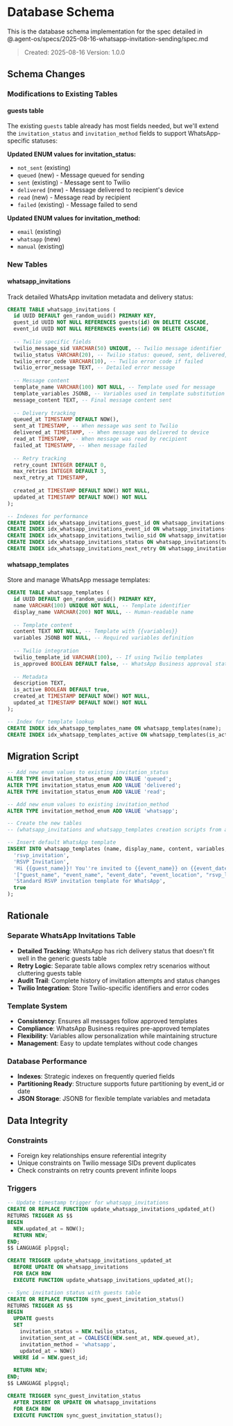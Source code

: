 # Database Schema

This is the database schema implementation for the spec detailed in @.agent-os/specs/2025-08-16-whatsapp-invitation-sending/spec.md

> Created: 2025-08-16
> Version: 1.0.0

## Schema Changes

### Modifications to Existing Tables

#### guests table
The existing `guests` table already has most fields needed, but we'll extend the `invitation_status` and `invitation_method` fields to support WhatsApp-specific statuses:

**Updated ENUM values for invitation_status:**
- `not_sent` (existing)
- `queued` (new) - Message queued for sending
- `sent` (existing) - Message sent to Twilio
- `delivered` (new) - Message delivered to recipient's device
- `read` (new) - Message read by recipient
- `failed` (existing) - Message failed to send

**Updated ENUM values for invitation_method:**
- `email` (existing)
- `whatsapp` (new)
- `manual` (existing)

### New Tables

#### whatsapp_invitations
Track detailed WhatsApp invitation metadata and delivery status:

```sql
CREATE TABLE whatsapp_invitations (
  id UUID DEFAULT gen_random_uuid() PRIMARY KEY,
  guest_id UUID NOT NULL REFERENCES guests(id) ON DELETE CASCADE,
  event_id UUID NOT NULL REFERENCES events(id) ON DELETE CASCADE,
  
  -- Twilio specific fields
  twilio_message_sid VARCHAR(50) UNIQUE, -- Twilio message identifier
  twilio_status VARCHAR(20), -- Twilio status: queued, sent, delivered, read, failed, undelivered
  twilio_error_code VARCHAR(10), -- Twilio error code if failed
  twilio_error_message TEXT, -- Detailed error message
  
  -- Message content
  template_name VARCHAR(100) NOT NULL, -- Template used for message
  template_variables JSONB, -- Variables used in template substitution
  message_content TEXT, -- Final message content sent
  
  -- Delivery tracking
  queued_at TIMESTAMP DEFAULT NOW(),
  sent_at TIMESTAMP, -- When message was sent to Twilio
  delivered_at TIMESTAMP, -- When message was delivered to device
  read_at TIMESTAMP, -- When message was read by recipient
  failed_at TIMESTAMP, -- When message failed
  
  -- Retry tracking
  retry_count INTEGER DEFAULT 0,
  max_retries INTEGER DEFAULT 3,
  next_retry_at TIMESTAMP,
  
  created_at TIMESTAMP DEFAULT NOW() NOT NULL,
  updated_at TIMESTAMP DEFAULT NOW() NOT NULL
);

-- Indexes for performance
CREATE INDEX idx_whatsapp_invitations_guest_id ON whatsapp_invitations(guest_id);
CREATE INDEX idx_whatsapp_invitations_event_id ON whatsapp_invitations(event_id);
CREATE INDEX idx_whatsapp_invitations_twilio_sid ON whatsapp_invitations(twilio_message_sid);
CREATE INDEX idx_whatsapp_invitations_status ON whatsapp_invitations(twilio_status);
CREATE INDEX idx_whatsapp_invitations_next_retry ON whatsapp_invitations(next_retry_at) WHERE next_retry_at IS NOT NULL;
```

#### whatsapp_templates
Store and manage WhatsApp message templates:

```sql
CREATE TABLE whatsapp_templates (
  id UUID DEFAULT gen_random_uuid() PRIMARY KEY,
  name VARCHAR(100) UNIQUE NOT NULL, -- Template identifier
  display_name VARCHAR(200) NOT NULL, -- Human-readable name
  
  -- Template content
  content TEXT NOT NULL, -- Template with {{variables}}
  variables JSONB NOT NULL, -- Required variables definition
  
  -- Twilio integration
  twilio_template_id VARCHAR(100), -- If using Twilio templates
  is_approved BOOLEAN DEFAULT false, -- WhatsApp Business approval status
  
  -- Metadata
  description TEXT,
  is_active BOOLEAN DEFAULT true,
  created_at TIMESTAMP DEFAULT NOW() NOT NULL,
  updated_at TIMESTAMP DEFAULT NOW() NOT NULL
);

-- Index for template lookup
CREATE INDEX idx_whatsapp_templates_name ON whatsapp_templates(name);
CREATE INDEX idx_whatsapp_templates_active ON whatsapp_templates(is_active) WHERE is_active = true;
```

## Migration Script

```sql
-- Add new enum values to existing invitation_status
ALTER TYPE invitation_status_enum ADD VALUE 'queued';
ALTER TYPE invitation_status_enum ADD VALUE 'delivered';
ALTER TYPE invitation_status_enum ADD VALUE 'read';

-- Add new enum values to existing invitation_method  
ALTER TYPE invitation_method_enum ADD VALUE 'whatsapp';

-- Create the new tables
-- (whatsapp_invitations and whatsapp_templates creation scripts from above)

-- Insert default WhatsApp template
INSERT INTO whatsapp_templates (name, display_name, content, variables, description, is_active) VALUES (
  'rsvp_invitation',
  'RSVP Invitation',
  'Hi {{guest_name}}! You''re invited to {{event_name}} on {{event_date}} at {{event_location}}. Please RSVP here: {{rsvp_link}}',
  '["guest_name", "event_name", "event_date", "event_location", "rsvp_link"]'::jsonb,
  'Standard RSVP invitation template for WhatsApp',
  true
);
```

## Rationale

### Separate WhatsApp Invitations Table
- **Detailed Tracking**: WhatsApp has rich delivery status that doesn't fit well in the generic guests table
- **Retry Logic**: Separate table allows complex retry scenarios without cluttering guests table
- **Audit Trail**: Complete history of invitation attempts and status changes
- **Twilio Integration**: Store Twilio-specific identifiers and error codes

### Template System
- **Consistency**: Ensures all messages follow approved templates
- **Compliance**: WhatsApp Business requires pre-approved templates
- **Flexibility**: Variables allow personalization while maintaining structure
- **Management**: Easy to update templates without code changes

### Database Performance
- **Indexes**: Strategic indexes on frequently queried fields
- **Partitioning Ready**: Structure supports future partitioning by event_id or date
- **JSON Storage**: JSONB for flexible template variables and metadata

## Data Integrity

### Constraints
- Foreign key relationships ensure referential integrity
- Unique constraints on Twilio message SIDs prevent duplicates
- Check constraints on retry counts prevent infinite loops

### Triggers
```sql
-- Update timestamp trigger for whatsapp_invitations
CREATE OR REPLACE FUNCTION update_whatsapp_invitations_updated_at()
RETURNS TRIGGER AS $$
BEGIN
  NEW.updated_at = NOW();
  RETURN NEW;
END;
$$ LANGUAGE plpgsql;

CREATE TRIGGER update_whatsapp_invitations_updated_at
  BEFORE UPDATE ON whatsapp_invitations
  FOR EACH ROW
  EXECUTE FUNCTION update_whatsapp_invitations_updated_at();

-- Sync invitation status with guests table
CREATE OR REPLACE FUNCTION sync_guest_invitation_status()
RETURNS TRIGGER AS $$
BEGIN
  UPDATE guests 
  SET 
    invitation_status = NEW.twilio_status,
    invitation_sent_at = COALESCE(NEW.sent_at, NEW.queued_at),
    invitation_method = 'whatsapp',
    updated_at = NOW()
  WHERE id = NEW.guest_id;
  
  RETURN NEW;
END;
$$ LANGUAGE plpgsql;

CREATE TRIGGER sync_guest_invitation_status
  AFTER INSERT OR UPDATE ON whatsapp_invitations
  FOR EACH ROW
  EXECUTE FUNCTION sync_guest_invitation_status();
```